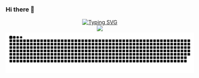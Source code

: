 ### Hi there 👋

<!--
**2exd/2exd** is a ✨ _special_ ✨ repository because its `README.md` (this file) appears on your GitHub profile.

Here are some ideas to get you started:

- 🔭 I’m currently working on ...
- 🌱 I’m currently learning ...
- 👯 I’m looking to collaborate on ...
- 🤔 I’m looking for help with ...
- 💬 Ask me about ...
- 📫 How to reach me: ...
- 😄 Pronouns: ...
- ⚡ Fun fact: ...
-->
  <div align="center">
    <a href="https://github.com/2exd/">
      <img src="https://readme-typing-svg.demolab.com?font=Fira+Code&pause=1000&width=435&lines=fmt.Println(%22Hello%2C%20World%22);2exd祝您今天愉快!&center=true&size=27" alt="Typing SVG" />
    </a>
  </div>
<div align="center"> <img src="https://github-readme-streak-stats.herokuapp.com?user=2exd&theme=tokyonight-duo&type=png" /> </div>

<picture>
  <source media="(prefers-color-scheme: dark)" srcset="https://github.com/2exd/2exd/blob/output/github-contribution-grid-snake.svg" />
  <source media="(prefers-color-scheme: light)" srcset="https://github.com/2exd/2exd/blob/output/github-contribution-grid-snake.svg" />
  <img alt="github-snake" src="https://github.com/2exd/2exd/blob/output/github-contribution-grid-snake.svg" />
</picture>

